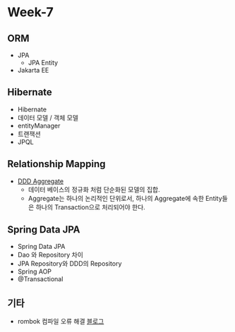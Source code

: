 # Week-7

## ORM

* JPA
  * JPA Entity
* Jakarta EE

## Hibernate

* Hibernate
* 데이터 모델 / 객체 모델
* entityManager
* 트랜잭션
* JPQL

## Relationship Mapping

* [DDD Aggregate](https://jaehoney.tistory.com/223)
  * 데이터 베이스의 정규화 처럼 단순화된 모델의 집합.
  * Aggregate는 하나의 논리적인 단위로서, 하나의 Aggregate에 속한 Entity들은 하나의 Transaction으로 처리되어야 한다.

## Spring Data JPA

* Spring Data JPA
* Dao 와 Repository 차이
* JPA Repository와 DDD의 Repository
* Spring AOP
* @Transactional

## 기타

* rombok 컴파일 오류 해결 [블로그](https://linux.systemv.pe.kr/spring-boot-error-constructor-in-class-cannot-be-applied-to-given-types-%EC%98%A4%EB%A5%98/)
